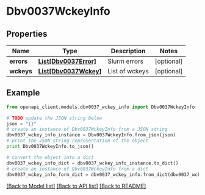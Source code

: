 # Dbv0037WckeyInfo


## Properties
Name | Type | Description | Notes
------------ | ------------- | ------------- | -------------
**errors** | [**List[Dbv0037Error]**](Dbv0037Error.md) | Slurm errors | [optional] 
**wckeys** | [**List[Dbv0037Wckey]**](Dbv0037Wckey.md) | List of wckeys | [optional] 

## Example

```python
from openapi_client.models.dbv0037_wckey_info import Dbv0037WckeyInfo

# TODO update the JSON string below
json = "{}"
# create an instance of Dbv0037WckeyInfo from a JSON string
dbv0037_wckey_info_instance = Dbv0037WckeyInfo.from_json(json)
# print the JSON string representation of the object
print Dbv0037WckeyInfo.to_json()

# convert the object into a dict
dbv0037_wckey_info_dict = dbv0037_wckey_info_instance.to_dict()
# create an instance of Dbv0037WckeyInfo from a dict
dbv0037_wckey_info_form_dict = dbv0037_wckey_info.from_dict(dbv0037_wckey_info_dict)
```
[[Back to Model list]](../README.md#documentation-for-models) [[Back to API list]](../README.md#documentation-for-api-endpoints) [[Back to README]](../README.md)


